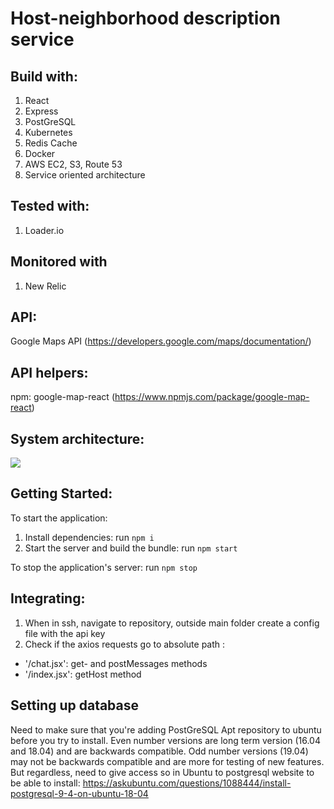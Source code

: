 # Host-neighborhood description service
   

## Build with:

1. React
2. Express
3. PostGreSQL
4. Kubernetes
5. Redis Cache
6. Docker
7. AWS EC2, S3, Route 53
8. Service oriented architecture

## Tested with:

1. Loader.io

## Monitored with 

1. New Relic

## API:

Google Maps API (https://developers.google.com/maps/documentation/)

## API helpers:

npm: google-map-react (https://www.npmjs.com/package/google-map-react)

## System architecture:

<img src = "System \Design.png">


## Getting Started:

To start the application:
1. Install dependencies: run ` npm i `
2. Start the server and build the bundle: run ` npm start `

To stop the application's server: 
 run ` npm stop `


## Integrating:

1. When in ssh, navigate to repository, outside main folder create a config file with the api key
2. Check if the axios requests go to absolute path :

- '/chat.jsx': get- and postMessages methods
- '/index.jsx': getHost method 

## Setting up database

Need to make sure that you're adding PostGreSQL Apt repository to ubuntu before you try to install. Even number versions are long term version (16.04 and 18.04) and are backwards compatible. Odd number versions (19.04) may not be backwards compatible and are more for testing of new features. But regardless, need to give access so in Ubuntu to postgresql website to be able to install:
https://askubuntu.com/questions/1088444/install-postgresql-9-4-on-ubuntu-18-04

